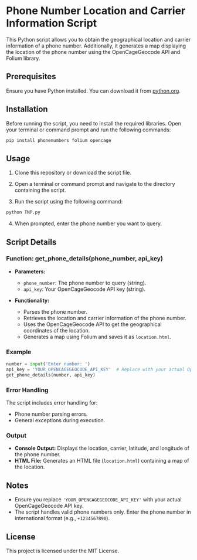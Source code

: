 # Phone Number Location and Carrier Information Script

This Python script allows you to obtain the geographical location and carrier information of a phone number. Additionally, it generates a map displaying the location of the phone number using the OpenCageGeocode API and Folium library.

## Prerequisites

Ensure you have Python installed. You can download it from [python.org](https://www.python.org/downloads/).

## Installation

Before running the script, you need to install the required libraries. Open your terminal or command prompt and run the following commands:

```bash
pip install phonenumbers folium opencage
```

## Usage

1. Clone this repository or download the script file.

2. Open a terminal or command prompt and navigate to the directory containing the script.

3. Run the script using the following command:

```bash
python TNP.py
```

4. When prompted, enter the phone number you want to query.

## Script Details

### Function: get_phone_details(phone_number, api_key)

- **Parameters:**
  - `phone_number`: The phone number to query (string).
  - `api_key`: Your OpenCageGeocode API key (string).

- **Functionality:**
  - Parses the phone number.
  - Retrieves the location and carrier information of the phone number.
  - Uses the OpenCageGeocode API to get the geographical coordinates of the location.
  - Generates a map using Folium and saves it as `location.html`.

### Example

```python
number = input('Enter number: ')
api_key = 'YOUR_OPENCAGEGEOCODE_API_KEY'  # Replace with your actual OpenCageGeocode API key
get_phone_details(number, api_key)
```

### Error Handling

The script includes error handling for:
- Phone number parsing errors.
- General exceptions during execution.

### Output

- **Console Output:** Displays the location, carrier, latitude, and longitude of the phone number.
- **HTML File:** Generates an HTML file (`location.html`) containing a map of the location.

## Notes

- Ensure you replace `'YOUR_OPENCAGEGEOCODE_API_KEY'` with your actual OpenCageGeocode API key.
- The script handles valid phone numbers only. Enter the phone number in international format (e.g., `+1234567890`).

## License

This project is licensed under the MIT License.
